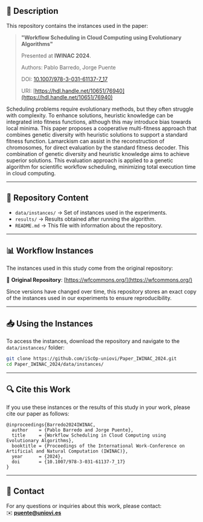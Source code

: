 ## 📄 Description
This repository contains the instances used in the paper:

> **"Workflow Scheduling in Cloud Computing using Evolutionary Algorithms"**
>
> Presented at **IWINAC 2024**.
>
> Authors: Pablo Barredo, Jorge Puente
>
> DOI: [10.1007/978-3-031-61137-7_17](https://doi.org/10.1007/978-3-031-61137-7_17)
> 
> URI: [https://hdl.handle.net/10651/76940](https://hdl.handle.net/10651/76940)

Scheduling problems require evolutionary methods, but they often struggle with complexity. To enhance solutions, heuristic knowledge can be integrated into fitness functions, although this may introduce bias towards local minima. This paper proposes a cooperative multi-fitness approach that combines genetic diversity with heuristic solutions to support a standard fitness function. Lamarckism can assist in the reconstruction of chromosomes, for direct evaluation by the standard fitness decoder. This combination of genetic diversity and heuristic knowledge aims to achieve superior solutions. This evaluation approach is applied to a genetic algorithm for scientific workflow scheduling, minimizing total execution time in cloud computing.

---

## 📂 Repository Content
- `data/instances/` → Set of instances used in the experiments.
- `results/` → Results obtained after running the algorithm.
- `README.md` → This file with information about the repository.

---

## 📊 Workflow Instances
The instances used in this study come from the original repository:

🔗 **Original Repository**: [https://wfcommons.org/](https://wfcommons.org/)

Since versions have changed over time, this repository stores an exact copy of the instances used in our experiments to ensure reproducibility.

---

## 📥 Using the Instances
To access the instances, download the repository and navigate to the `data/instances/` folder:

```bash
git clone https://github.com/iScOp-uniovi/Paper_IWINAC_2024.git
cd Paper_IWINAC_2024/data/instances/
```

---

## 🔍 Cite this Work
If you use these instances or the results of this study in your work, please cite our paper as follows:

```
@inproceedings{Barredo2024IWINAC,
  author    = {Pablo Barredo and Jorge Puente},
  title     = {Workflow Scheduling in Cloud Computing using Evolutionary Algorithms},
  booktitle = {Proceedings of the International Work-Conference on Artificial and Natural Computation (IWINAC)},
  year      = {2024},
  doi       = {10.1007/978-3-031-61137-7_17}
}
```

---

## 📧 Contact
For any questions or inquiries about this work, please contact:  
✉️ **[puente@uniovi.es](mailto:puente@uniovi.es)**
